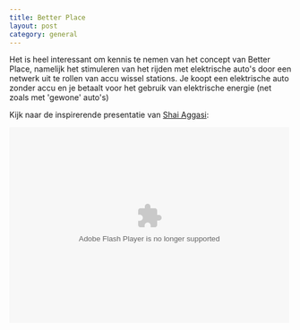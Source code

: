 ```yaml
--- 
title: Better Place
layout: post
category: general
---
```


Het is heel interessant om kennis te nemen van het concept van Better Place, namelijk het stimuleren van het rijden met elektrische auto's door een netwerk uit te rollen van accu wissel stations. Je koopt een elektrische auto zonder accu en je betaalt voor het gebruik van elektrische energie (net zoals met 'gewone' auto's)

Kijk naar de inspirerende presentatie van [Shai Aggasi](http://en.wikipedia.org/wiki/Shai_Agassi):

<object width="500" height="350"><param name="movie" value="http://video.ted.com/assets/player/swf/EmbedPlayer.swf"></param><param name="allowFullScreen" value="true" /><param name="allowScriptAccess" value="always"/><param name="wmode" value="transparent"></param><param name="bgColor" value="#ffffff"></param> <param name="flashvars" value="vu=http://video.ted.com/talks/dynamic/ShaiAgassi_2009-medium.flv&su=http://images.ted.com/images/ted/tedindex/embed-posters/ShaiAgassi-2009.embed_thumbnail.jpg&vw=432&vh=240&ap=0&ti=512&introDuration=15330&adDuration=4000&postAdDuration=830&adKeys=talk=shai_agassi_on_electric_cars;year=2009;theme=a_greener_future;theme=what_s_next_in_tech;theme=speaking_at_ted2009;theme=bold_predictions_stern_warnings;theme=tales_of_invention;event=TED2009;&preAdTag=tconf.ted/embed;tile=1;sz=512x288;" /><embed src="http://video.ted.com/assets/player/swf/EmbedPlayer.swf" pluginspace="http://www.macromedia.com/go/getflashplayer" type="application/x-shockwave-flash" wmode="transparent" bgColor="#ffffff" width="500" height="350" allowFullScreen="true" allowScriptAccess="always" flashvars="vu=http://video.ted.com/talks/dynamic/ShaiAgassi_2009-medium.flv&su=http://images.ted.com/images/ted/tedindex/embed-posters/ShaiAgassi-2009.embed_thumbnail.jpg&vw=432&vh=240&ap=0&ti=512&introDuration=15330&adDuration=4000&postAdDuration=830&adKeys=talk=shai_agassi_on_electric_cars;year=2009;theme=a_greener_future;theme=what_s_next_in_tech;theme=speaking_at_ted2009;theme=bold_predictions_stern_warnings;theme=tales_of_invention;event=TED2009;"></embed></object>

<br/>
<br/>